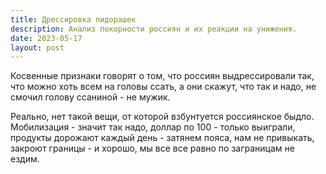 ```yaml
---
title: Дрессировка пидорашек
description: Анализ покорности россиян и их реакции на унижения.
date: 2023-05-17
layout: post
---
```


<p>Косвенные признаки говорят о том, что россиян выдрессировали так, что можно хоть всем на головы ссать, а они скажут, что так и надо, не смочил голову ссаниной - не мужик.</p>

<p>Реально, нет такой вещи, от которой взбунтуется россиянское быдло. Мобилизация - значит так надо, доллар по 100 - только выиграли, продукты дорожают каждый день - затянем пояса, нам не привыкать, закроют границы - и хорошо, мы все все равно по заграницам не ездим.</p>